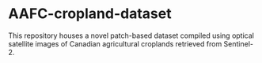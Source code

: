 # AAFC-cropland-dataset
This repository houses a novel patch-based dataset compiled using optical satellite images of Canadian agricultural croplands retrieved from Sentinel-2.
